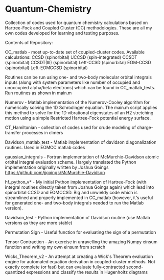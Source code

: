 # Quantum-Chemistry
Collection of codes used for quantum chemistry calculations based on Hartree-Fock and Coupled Cluster (CC) methodologies. These are all my own codes developed for learning and testing purposes.

Contents of Repository:

CC_matlab - most up-to-date set of coupled-cluster codes. Available calculations:
  CCSD (spinorbital)
  UCCSD (spin-integrated)
  CCSDT (spinorbital)
  CCSDT(III) (spinorbital)
  Left-CCSD (spinorbital)
  EOM-CCSD (spinorbital)
  Left-EOMCCSD (spinorbital)
  
Routines can be run using one- and two-body molecular orbital integrals inputs (along with system parameters like number of occupied and unoccupied alpha/beta electrons) which can be found in CC_matlab_tests. Run routines as shown in main.m

Numerov - Matlab implementation of the Numerov-Cooley algorithm for numerically solving the 1D Schrodinger equation. The main.m script applies this method to solve for the 1D vibrational eigenstates of an H2 stretching motion using a simple Restricted Hartree-Fock potential energy surface.

CT_Hamiltonian - collection of codes used for crude modeling of charge-transfer processes in dimers

Davidson_matlab_test - Matlab implementation of davidson diagonalization routines. Used in EOMCC matlab codes

gaussian_integrals - Fortran implementation of McMurchie-Davidson atomic orbital integral evaluation scheme. I largely translated the Python implementation originally written by Joshua Goings https://github.com/jjgoings/McMurchie-Davidson

hf_python_v* - My initial Python implementation of Hartree-Fock (with integral routines directly taken from Joshua Goings again) which lead into spinorbital CCSD and EOMCCSD. Big and unwieldy code which is streamlined and properly implemented in CC_matlab (however, it's useful for generated one- and two-body integrals needed to run the Matlab version).

Davidson_test - Python implementation of Davidson routine (use Matlab versions as they are more stable)

Permutation Sign - Useful function for evaluating the sign of a permutation

Tensor Contraction - An exercise in unravelling the amazing Numpy einsum function and writing my own einsum from scratch

Wicks_Theorem_v2 - An attempt at creating a Wick's Theorem evaluation engine for automated equation derivation in coupled-cluster methods. Not exactly complete (or fast) but can evaluate fully-contracted second-quantized expressions and classify the results in Hugenholtz diagrams

